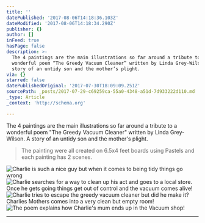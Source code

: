 ```yaml
---
title: ''
datePublished: '2017-08-06T14:18:36.103Z'
dateModified: '2017-08-06T14:18:34.290Z'
publisher: {}
author: []
inFeed: true
hasPage: false
description: >-
  The 4 paintings are the main illustrations so far around a tribute to a
  wonderful poem “The Greedy Vacuum Cleaner” written by Linda Grey-Wilson. A
  story of an untidy son and the mother’s plight.
via: {}
starred: false
datePublishedOriginal: '2017-07-30T18:09:09.251Z'
sourcePath: _posts/2017-07-29-c69259ca-55a0-4348-a51d-7d933222d110.md
_type: Article
_context: 'http://schema.org'

---
```

The 4 paintings are the main illustrations so far around a tribute to a wonderful poem "The Greedy Vacuum Cleaner" written by Linda Grey-Wilson. A story of an untidy son and the mother's plight.

> The painting were all created on 6.5x4 feet boards using Pastels and each painting has 2 scenes.

![Charlie is such a nice guy but when it comes to being tidy things go wrong](https://the-grid-user-content.s3-us-west-2.amazonaws.com/3d1a7031-be50-4425-98bd-032185081158.jpg)
![Charlie searches for a way to clean up his act and goes to a local store. Once he gets going things get out of control and the vacuum comes alive!](https://the-grid-user-content.s3-us-west-2.amazonaws.com/c3c5b2ec-1b33-4573-ae4f-6f73be9ce938.jpg)
![Charlie tries to escape the greedy vacuum cleaner but did he make it? Charlies Mothers comes into a very clean but empty room!](https://the-grid-user-content.s3-us-west-2.amazonaws.com/44d10352-3e40-477f-a044-e757a415995a.jpg)
![The poem explains how Charlie's mum ends up in the Vacuum shop!](https://the-grid-user-content.s3-us-west-2.amazonaws.com/6861166f-5dd4-4af4-82ed-bf6afc4931d9.jpg)

---